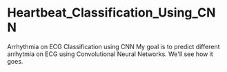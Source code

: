 # Heartbeat_Classification_Using_CNN
Arrhythmia on ECG Classification using CNN 
My goal is to predict different arrhytmia on ECG using Convolutional Neural Networks.
We'll see how it goes.
